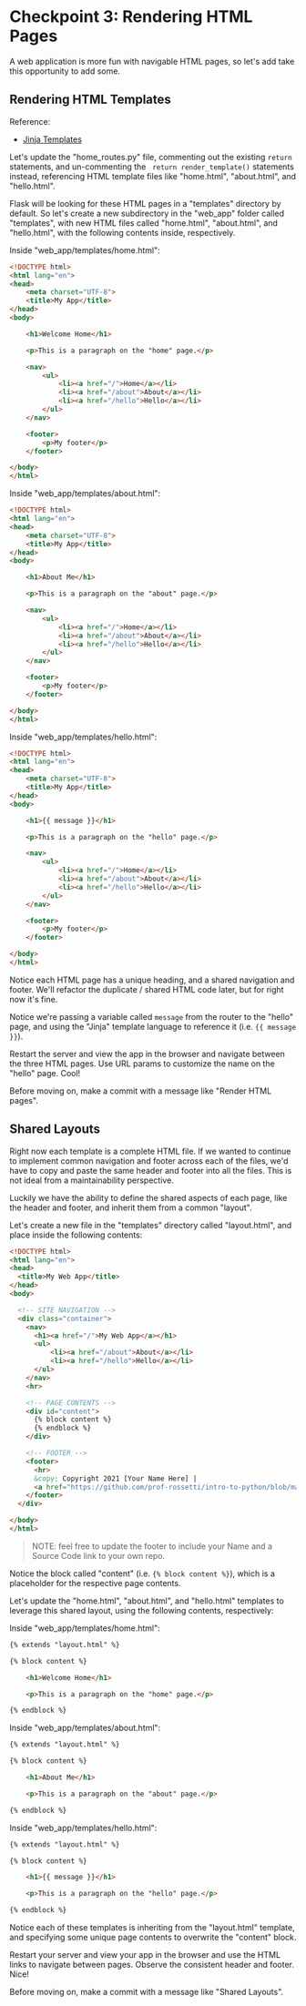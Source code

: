
# Checkpoint 3: Rendering HTML Pages

A web application is more fun with navigable HTML pages, so let's add take this opportunity to add some.

## Rendering HTML Templates

Reference:
  + [Jinja Templates](https://jinja.palletsprojects.com/en/3.0.x/)

Let's update the "home_routes.py" file, commenting out the existing `return` statements, and un-commenting the ` return render_template()` statements instead, referencing HTML template files like "home.html", "about.html", and "hello.html".

Flask will be looking for these HTML pages in a "templates" directory by default. So let's create a new subdirectory in the "web_app" folder called "templates", with new HTML files called "home.html", "about.html", and "hello.html", with the following contents inside, respectively.


Inside "web_app/templates/home.html":

```html
<!DOCTYPE html>
<html lang="en">
<head>
    <meta charset="UTF-8">
    <title>My App</title>
</head>
<body>

    <h1>Welcome Home</h1>

    <p>This is a paragraph on the "home" page.</p>

    <nav>
        <ul>
            <li><a href="/">Home</a></li>
            <li><a href="/about">About</a></li>
            <li><a href="/hello">Hello</a></li>
        </ul>
    </nav>

    <footer>
        <p>My footer</p>
    </footer>

</body>
</html>

```

Inside "web_app/templates/about.html":


```html
<!DOCTYPE html>
<html lang="en">
<head>
    <meta charset="UTF-8">
    <title>My App</title>
</head>
<body>

    <h1>About Me</h1>

    <p>This is a paragraph on the "about" page.</p>

    <nav>
        <ul>
            <li><a href="/">Home</a></li>
            <li><a href="/about">About</a></li>
            <li><a href="/hello">Hello</a></li>
        </ul>
    </nav>

    <footer>
        <p>My footer</p>
    </footer>

</body>
</html>

```

Inside "web_app/templates/hello.html":

```html
<!DOCTYPE html>
<html lang="en">
<head>
    <meta charset="UTF-8">
    <title>My App</title>
</head>
<body>

    <h1>{{ message }}</h1>

    <p>This is a paragraph on the "hello" page.</p>

    <nav>
        <ul>
            <li><a href="/">Home</a></li>
            <li><a href="/about">About</a></li>
            <li><a href="/hello">Hello</a></li>
        </ul>
    </nav>

    <footer>
        <p>My footer</p>
    </footer>

</body>
</html>

```

Notice each HTML page has a unique heading, and a shared navigation and footer. We'll refactor the duplicate / shared HTML code later, but for right now it's fine.

Notice we're passing a variable called `message` from the router to the "hello" page, and using the "Jinja" template language to reference it (i.e. `{{ message }}`).

Restart the server and view the app in the browser and navigate between the three HTML pages. Use URL params to customize the name on the "hello" page. Cool!


Before moving on, make a commit with a message like "Render HTML pages".

## Shared Layouts

Right now each template is a complete HTML file. If we wanted to continue to implement common navigation and footer across each of the files, we'd have to copy and paste the same header and footer into all the files. This is not ideal from a maintainability perspective.

Luckily we have the ability to define the shared aspects of each page, like the header and footer, and inherit them from a common "layout".

Let's create a new file in the "templates" directory called "layout.html", and place inside the following contents:

```html
<!DOCTYPE html>
<html lang="en">
<head>
  <title>My Web App</title>
</head>
<body>

  <!-- SITE NAVIGATION -->
  <div class="container">
    <nav>
      <h1><a href="/">My Web App</a></h1>
      <ul>
          <li><a href="/about">About</a></li>
          <li><a href="/hello">Hello</a></li>
      </ul>
    </nav>
    <hr>

    <!-- PAGE CONTENTS -->
    <div id="content">
      {% block content %}
      {% endblock %}
    </div>

    <!-- FOOTER -->
    <footer>
      <hr>
      &copy; Copyright 2021 [Your Name Here] |
      <a href="https://github.com/prof-rossetti/intro-to-python/blob/main/exercises/web-app/README.md">Source</a>
    </footer>
  </div>

</body>
</html>
```

> NOTE: feel free to update the footer to include your Name and a Source Code link to your own repo.


Notice the block called "content" (i.e. `{% block content %}`), which is a placeholder for the respective page contents.

Let's update the "home.html", "about.html", and "hello.html" templates to leverage this shared layout, using the following contents, respectively:

Inside "web_app/templates/home.html":

```html
{% extends "layout.html" %}

{% block content %}

    <h1>Welcome Home</h1>

    <p>This is a paragraph on the "home" page.</p>

{% endblock %}
```

Inside "web_app/templates/about.html":


```html
{% extends "layout.html" %}

{% block content %}

    <h1>About Me</h1>

    <p>This is a paragraph on the "about" page.</p>

{% endblock %}
```

Inside "web_app/templates/hello.html":


```html
{% extends "layout.html" %}

{% block content %}

    <h1>{{ message }}</h1>

    <p>This is a paragraph on the "hello" page.</p>

{% endblock %}
```


Notice each of these templates is inheriting from the "layout.html" template, and specifying some unique page contents to overwrite the "content" block.



Restart your server and view your app in the browser and use the HTML links to navigate between pages. Observe the consistent header and footer. Nice!

Before moving on, make a commit with a message like "Shared Layouts".
